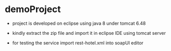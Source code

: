 # demoProject

- project is developed on eclipse using java 8 under tomcat 6.48
- kindly extract the zip file and import it in eclipse IDE using tomcat server

- for testing the service import rest-hotel.xml into soapUI editor

